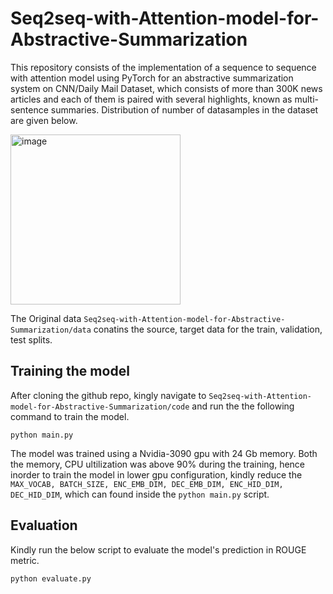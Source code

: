 # Seq2seq-with-Attention-model-for-Abstractive-Summarization

This repository consists of the implementation of a sequence to sequence with attention model using PyTorch for an abstractive summarization system on CNN/Daily Mail Dataset, which consists of more than 300K news articles and each of them is paired with several highlights, known as multi-sentence summaries.
Distribution of number of datasamples in the dataset are given below.

<img width="272" alt="image" src="https://user-images.githubusercontent.com/30875547/166088256-e55f7cec-8033-4fff-ad05-51194a0257c3.png">

The Original data ```Seq2seq-with-Attention-model-for-Abstractive-Summarization/data``` conatins the source, target data for the train, validation, test splits.

## Training the model
After cloning the github repo, kingly navigate to ```Seq2seq-with-Attention-model-for-Abstractive-Summarization/code``` and run the the following command to train the model.

```python main.py```

The model was trained using a Nvidia-3090 gpu with 24 Gb memory. Both the memory, CPU ultilization was above 90% during the training, hence inorder to train the model in lower gpu configuration, kindly reduce the ```MAX_VOCAB, BATCH_SIZE, ENC_EMB_DIM, DEC_EMB_DIM, ENC_HID_DIM, DEC_HID_DIM```, which can found inside the ```python main.py``` script.

## Evaluation
Kindly run the below script to evaluate the model's prediction in ROUGE metric.

```python evaluate.py```


